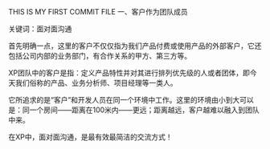 THIS IS MY FIRST COMMIT FILE
一、客户作为团队成员

关键词：面对面沟通

首先明确一点，这里的客户不仅仅指为我们产品付费或使用产品的外部客户，它还包括公司内部的业务部门，有合作关系的甲方、第三方等。

XP团队中的客户是指：定义产品特性并对其进行排列优先级的人或者团体，即今天我们俗称的产品、业务分析师、项目经理等一类人。

它所追求的是“客户”和开发人员在同一个环境中工作。这里的环境由小到大可以是：同一个房间——距离在100米内——更远；距离越远，客户越难以融入到团队中来。

在XP中，面对面沟通，是最有效最简洁的交流方式！

